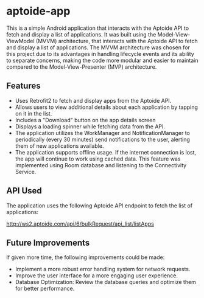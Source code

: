# aptoide-app

This is a simple Android application that interacts with the Aptoide API to fetch and display a list of applications. 
It was built using the Model-View-ViewModel (MVVM) architecture, that interacts with the Aptoide API to fetch and display a list of applications. 
The MVVM architecture was chosen for this project due to its advantages in handling lifecycle events and its ability to separate concerns, making the code more modular and easier to maintain compared to the Model-View-Presenter (MVP) architecture.

## Features

- Uses Retrofit2 to fetch and display apps from the Aptoide API.
- Allows users to view additional details about each application by tapping on it in the list.
- Includes a "Download" button on the app details screen
- Displays a loading spinner while fetching data from the API.
- The application utilizes the WorkManager and NotificationManager to periodically (every 30 minutes) send notifications to the user, alerting them of new applications available.
- The application supports offline usage. If the internet connection is lost, the app will continue to work using cached data. This feature was implemented using Room database and listening to the Connectivity Service.


## API Used

The application uses the following Aptoide API endpoint to fetch the list of applications:

http://ws2.aptoide.com/api/6/bulkRequest/api_list/listApps


## Future Improvements

If given more time, the following improvements could be made:

- Implement a more robust error handling system for network requests.
- Improve the user interface for a more engaging user experience.
- Database Optimization: Review the database queries and optimize them for better performance.
